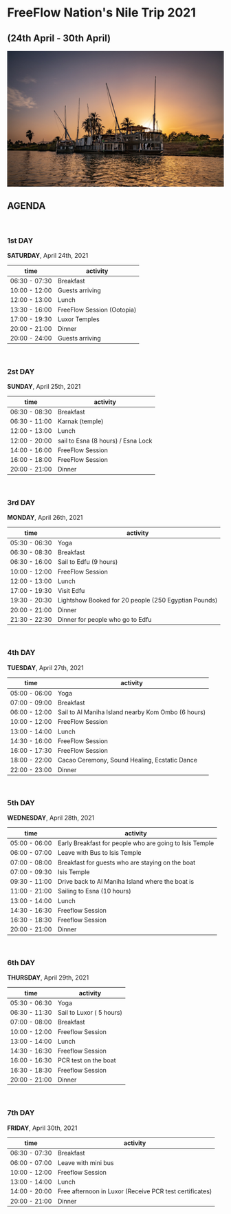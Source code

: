 # FreeFlow Nation's Nile Trip 2021
## (24th April - 30th April)

![nile_trip](img/boat2.jpg)

## AGENDA

<br/>


### 1st DAY

**SATURDAY**, April 24th, 2021

|time |activity |
|--- |--- |
| 06:30 - 07:30 | Breakfast |
| 10:00 - 12:00 | Guests arriving |
| 12:00 - 13:00 | Lunch |
| 13:30 - 16:00 | FreeFlow Session (Ootopia) |
| 17:00 - 19:30 | Luxor Temples |
| 20:00 - 21:00 | Dinner |
| 20:00 - 24:00 | Guests arriving |

<br/>

### 2st DAY

**SUNDAY**, April 25th, 2021

|time |activity |
|--- |--- |
| 06:30 - 08:30 | Breakfast |
| 06:30 - 11:00 | Karnak (temple) |
| 12:00 - 13:00 | Lunch |
| 12:00 - 20:00 | sail to Esna (8 hours) / Esna Lock |
| 14:00 - 16:00 | FreeFlow Session |
| 16:00 - 18:00 | FreeFlow Session |
| 20:00 - 21:00 | Dinner |

<br/>

### 3rd DAY

**MONDAY**, April 26th, 2021

|time |activity |
|--- |--- |
| 05:30 - 06:30 | Yoga |
| 06:30 - 08:30 | Breakfast |
| 06:30 - 16:00 | Sail to Edfu (9 hours) |
| 10:00 - 12:00 | FreeFlow Session |
| 12:00 - 13:00 | Lunch |
| 17:00 - 19:30 | Visit Edfu |
| 19:30 - 20:30 | Lightshow Booked for 20 people (250 Egyptian Pounds) |
| 20:00 - 21:00 | Dinner |
| 21:30 - 22:30 | Dinner for people who go to Edfu |

<br/>

### 4th DAY

**TUESDAY**, April 27th, 2021

|time |activity |
|--- |--- |
| 05:00 - 06:00 | Yoga |
| 07:00 - 09:00 | Breakfast |
| 06:00 - 12:00 | Sail to Al Maniha Island nearby Kom Ombo (6 hours) |
| 10:00 - 12:00 | FreeFlow Session |
| 13:00 - 14:00 | Lunch |
| 14:30 - 16:00 | FreeFlow Session |
| 16:00 - 17:30 | FreeFlow Session |
| 18:00 - 22:00 | Cacao Ceremony, Sound Healing, Ecstatic Dance |
| 22:00 - 23:00 | Dinner |

<br/>

### 5th DAY

**WEDNESDAY**, April 28th, 2021

|time |activity |
|--- |--- |
| 05:00 - 06:00 | Early Breakfast for people who are going to Isis Temple |
| 06:00 - 07:00 | Leave with Bus to Isis Temple |
| 07:00 - 08:00 | Breakfast for guests who are staying on the boat |
| 07:00 - 09:30 | Isis Temple |
| 09:30 - 11:00 | Drive back to Al Maniha Island where the boat is|
| 11:00 - 21:00 | Sailing to Esna (10 hours) |
| 13:00 - 14:00 | Lunch |
| 14:30 - 16:30 | Freeflow Session |
| 16:30 - 18:30 | Freeflow Session |
| 20:00 - 21:00 | Dinner |

<br/>

### 6th DAY

**THURSDAY**, April 29th, 2021

|time |activity |
|--- |--- |
| 05:30 - 06:30 | Yoga |
| 06:30 - 11:30 | Sail to Luxor ( 5 hours) |
| 07:00 - 08:00 | Breakfast |
| 10:00 - 12:00 | Freeflow Session |
| 13:00 - 14:00 | Lunch |
| 14:30 - 16:30 | Freeflow Session |
| 16:00 - 16:30 | PCR test on the boat |
| 16:30 - 18:30 | Freeflow Session |
| 20:00 - 21:00 | Dinner |

<br/>

### 7th DAY

**FRIDAY**, April 30th, 2021

|time |activity |
|--- |--- |
| 06:30 - 07:30 | Breakfast |
| 06:00 - 07:00 | Leave with mini bus |
| 10:00 - 12:00 | Freeflow Session |
| 13:00 - 14:00 | Lunch |
| 14:00 - 20:00 | Free afternoon in Luxor (Receive PCR test certificates) |
| 20:00 - 21:00 | Dinner |

<br/>